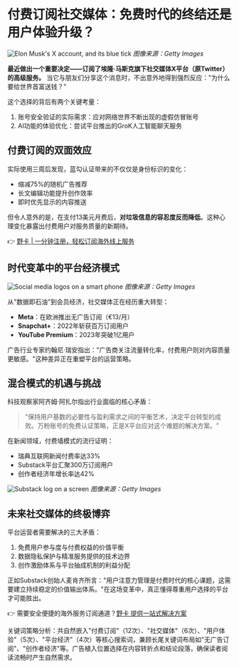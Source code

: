 # 付费订阅社交媒体：免费时代的终结还是用户体验升级？

![Elon Musk's X account, and its blue tick](https://bbtdd.com/wp-content/uploads/img/340749217754.webp)
*图像来源：Getty Images*

**最近做出一个重要决定——订阅了埃隆·马斯克旗下社交媒体X平台（原Twitter）的高级服务。** 当它与朋友们分享这个消息时，不出意外地得到强烈反应："为什么要给世界首富送钱？"

这个选择的背后有两个关键考量：
1. 账号安全验证的实际需求：应对网络世界不断出现的虚假仿冒账号
2. AI功能的体验优化：尝试平台推出的GroK人工智能聊天服务

## 付费订阅的双面效应
实际使用三周后发现，蓝勾认证带来的不仅仅是身份标识的变化：
- 缩减75%的随机广告推荐
- 长文编辑功能提升创作效率
- 即时优先显示的内容推送

但令人意外的是，在支付13美元月费后，**对垃圾信息的容忍度反而降低**。这种心理变化暴露出付费用户对服务质量的新期待。

👉 [野卡 | 一分钟注册，轻松订阅海外线上服务](https://bbtdd.com/yeka)

## 时代变革中的平台经济模式
![Social media logos on a smart phone](https://bbtdd.com/wp-content/uploads/img/68826960611211.webp)
*图像来源：Getty Images*

从"数据即石油"到会员经济，社交媒体正在经历重大转型：
- **Meta**：在欧洲推出无广告订阅（€13/月）
- **Snapchat+**：2022年斩获百万订阅用户
- **YouTube Premium**：2023年突破1亿用户

广告行业专家约翰尼·瑞安指出："广告商关注流量转化率，付费用户则对内容质量更敏感。"这种差异正在重塑平台的运营策略。

## 混合模式的机遇与挑战 
科技观察家阿齐姆·阿扎尔指出行业面临的核心矛盾：
> "保持用户基数的必要性与盈利需求之间的平衡艺术，决定平台转型的成败。万粉账号的免费认证策略，正是X平台应对这个难题的解决方案。"

在新闻领域，付费墙模式的流行证明：
- 瑞典互联网新闻付费率达33%
- Substack平台汇聚300万订阅用户
- 创作者经济年增长率达42%

![Substack log on a screen](https://bbtdd.com/wp-content/uploads/img/46909939059530.webp)
*图像来源：Getty Images*

## 未来社交媒体的终极博弈
平台运营者需要解决的三大矛盾：
1. 免费用户参与度与付费权益的价值平衡
2. 数据隐私保护与精准服务提供的技术边界
3. 创作激励体系与平台抽成机制的利益分配

正如Substack创始人麦肯齐所言："用户注意力管理是付费时代的核心课题，这需要建立持续稳定的价值输出体系。"在这场变革中，真正懂得尊重用户选择的平台才可能胜出。

👉 需要安全便捷的海外服务订阅通道？[野卡 提供一站式解决方案](https://bbtdd.com/yeka)
 

关键词策略分析：共自然嵌入"付费订阅"（12次）、"社交媒体"（6次）、"用户体验"（5次）、"平台经济"（4次）等核心搜索词，兼顾长尾关键词布局如"无广告订阅"、"创作者经济"等。广告植入位置选择在内容转折点和结论段落，确保读者阅读流畅时产生自然需求。